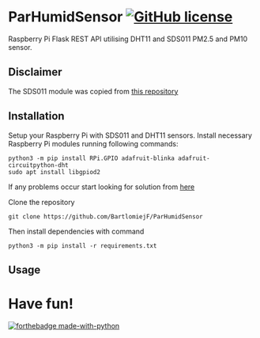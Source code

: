# ParHumidSensor [![GitHub license](https://img.shields.io/github/license/Naereen/StrapDown.js.svg)](https://github.com/Naereen/StrapDown.js/blob/master/LICENSE) 
Raspberry Pi Flask REST API utilising DHT11 and SDS011 PM2.5 and PM10 sensor.

## Disclaimer
The SDS011 module was copied from [this repository](https://github.com/ikalchev/py-sds011)

## Installation
Setup your Raspberry Pi with SDS011 and DHT11 sensors.
Install necessary Raspberry Pi modules running following commands:

    python3 -m pip install RPi.GPIO adafruit-blinka adafruit-circuitpython-dht
    sudo apt install libgpiod2

If any problems occur start looking for solution from [here](https://learn.adafruit.com/circuitpython-on-raspberrypi-linux/installing-circuitpython-on-raspberry-pi)

Clone the repository

    git clone https://github.com/BartlomiejF/ParHumidSensor

Then install dependencies with command

    python3 -m pip install -r requirements.txt

## Usage


# Have fun!

[![forthebadge made-with-python](http://ForTheBadge.com/images/badges/made-with-python.svg)](https://www.python.org/)